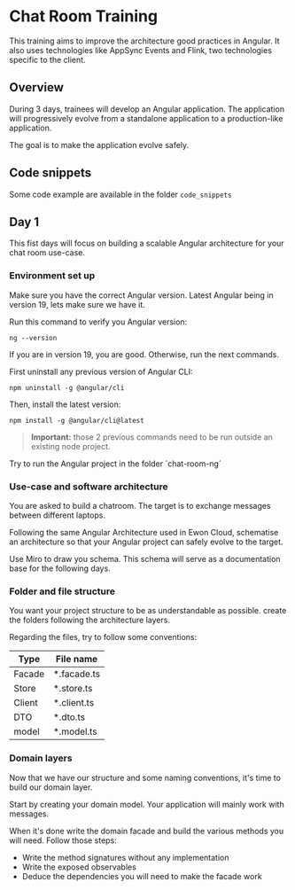 # Chat Room Training

This training aims to improve the architecture good practices in Angular. It also uses technologies like AppSync Events and Flink, two technologies specific to the client.

## Overview

During 3 days, trainees will develop an Angular application. The application will progressively evolve from a standalone application to a production-like application.

The goal is to make the application evolve safely.

## Code snippets

Some code example are available in the folder `code_snippets`

## Day 1

This fist days will focus on building a scalable Angular architecture for your chat room use-case.

### Environment set up

Make sure you have the correct Angular version. Latest Angular being in version 19, lets make sure we have it.

Run this command to verify you Angular version:
```shell
ng --version
```
If you are in version 19, you are good. Otherwise, run the next commands.

First uninstall any previous version of Angular CLI:
```shell
npm uninstall -g @angular/cli
```

Then, install the latest version:
```shell
npm install -g @angular/cli@latest
```

> **Important:** those 2 previous commands need to be run outside an existing node project.

Try to run the Angular project in the folder ´chat-room-ng´

### Use-case and software architecture

You are asked to build a chatroom. The target is to exchange messages between different laptops.

Following the same Angular Architecture used in Ewon Cloud, schematise an architecture so that your Angular project can safely evolve to the target.

Use Miro to draw you schema. This schema will serve as a documentation base for the following days.

### Folder and file structure

You want your project structure to be as understandable as possible. create the folders following the architecture layers.

Regarding the files, try to follow some conventions:

| Type   | File name   |
|--------|-------------|
| Facade | *.facade.ts |
| Store  | *.store.ts  |
| Client | *.client.ts |
| DTO    | *.dto.ts    |
| model  | *.model.ts  |

### Domain layers

Now that we have our structure and some naming conventions, it's time to build our domain layer.

Start by creating your domain model. Your application will mainly work with messages.

When it's done write the domain facade and build the various methods you will need. Follow those steps:

* Write the method signatures without any implementation
* Write the exposed observables
* Deduce the dependencies you will need to make the facade work

